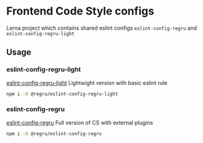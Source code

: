 # Frontend Code Style configs

Lerna project which contains shared eslint configs `eslint-config-regru` and `eslint-config-regru-light`

## Usage

### eslint-config-regru-light

[eslint-config-regru-light](./pachages/eslint-config-regru-light) Lightwight version with basic eslint rule

```bash
npm i -D @regru/eslint-config-regru-light
```

### eslint-config-regru

[eslint-config-regru](./pachages/eslint-config-regru) Full version of CS with external plugins

```bash
npm i -D @regru/eslint-config-regru
```
